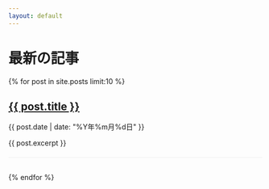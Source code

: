 ```yaml
---
layout: default
---
```


# 最新の記事

{% for post in site.posts limit:10 %}
  <div style="margin-bottom: 30px; padding-bottom: 20px; border-bottom: 1px solid #eee;">
    <h2><a href="{{ post.url }}">{{ post.title }}</a></h2>
    <p class="post-date">{{ post.date | date: "%Y年%m月%d日" }}</p>
    <div>{{ post.excerpt }}</div>
  </div>
{% endfor %}
